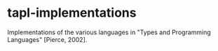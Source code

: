 # tapl-implementations
Implementations of the various languages in "Types and Programming Languages" [Pierce, 2002].
